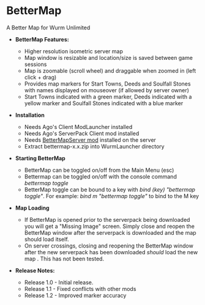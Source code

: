 # BetterMap
A Better Map for Wurm Unlimited

- **BetterMap Features:**
  - Higher resolution isometric server map
  - Map window is resizable and location/size is saved between game sessions
  - Map is zoomable (scroll wheel) and draggable when zoomed in (left click + drag)
  - Provides map markers for Start Towns, Deeds and Soulfall Stones with names displayed on mouseover (if allowed by server owner)
  - Start Towns indicated with a green marker, Deeds indicated with a yellow marker and Soulfall Stones indicated with a blue marker
 
 - **Installation**
   - Needs Ago's Client ModLauncher installed
   - Needs Ago's ServerPack Client mod installed
   - Needs [BetterMapServer mod](https://github.com/Gwiz65/BetterMapServer/releases/latest) installed on the server
   - Extract bettermap-x.x.zip into WurmLauncher directory

- **Starting BetterMap**
  - BetterMap can be toggled on/off from the Main Menu (esc)
  - Bettermap can be toggled  on/off with the console command _bettermap toggle_
  - BetterMap toggle can be bound to a key with _bind (key) "bettermap toggle"_. For example: _bind m "bettermap toggle"_ to bind to the M key
  
- **Map Loading**
  - If BetterMap is opened prior to the serverpack being downloaded you will get a "Missing Image" screen. Simply close and reopen the BetterMap window after the serverpack is downloaded and the map should load itself.
  - On server crossings, closing and reopening the BetterMap window after the new serverpack has been downloaded *should* load the new map . This has not been tested.
 
- **Release Notes:**
  - Release 1.0 - Initial release.
  - Release 1.1 - Fixed conflicts with other mods
  - Release 1.2 - Improved marker accuracy
